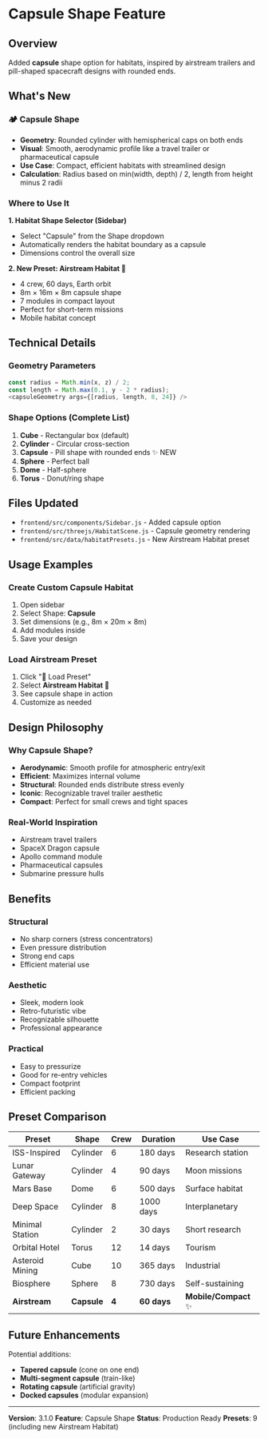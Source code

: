 # Capsule Shape Feature

## Overview
Added **capsule** shape option for habitats, inspired by airstream trailers and pill-shaped spacecraft designs with rounded ends.

## What's New

### 🏕️ Capsule Shape
- **Geometry**: Rounded cylinder with hemispherical caps on both ends
- **Visual**: Smooth, aerodynamic profile like a travel trailer or pharmaceutical capsule
- **Use Case**: Compact, efficient habitats with streamlined design
- **Calculation**: Radius based on min(width, depth) / 2, length from height minus 2 radii

### Where to Use It

**1. Habitat Shape Selector (Sidebar)**
- Select "Capsule" from the Shape dropdown
- Automatically renders the habitat boundary as a capsule
- Dimensions control the overall size

**2. New Preset: Airstream Habitat 🚐**
- 4 crew, 60 days, Earth orbit
- 8m × 16m × 8m capsule shape
- 7 modules in compact layout
- Perfect for short-term missions
- Mobile habitat concept

## Technical Details

### Geometry Parameters
```javascript
const radius = Math.min(x, z) / 2;
const length = Math.max(0.1, y - 2 * radius);
<capsuleGeometry args={[radius, length, 8, 24]} />
```

### Shape Options (Complete List)
1. **Cube** - Rectangular box (default)
2. **Cylinder** - Circular cross-section
3. **Capsule** - Pill shape with rounded ends ✨ NEW
4. **Sphere** - Perfect ball
5. **Dome** - Half-sphere
6. **Torus** - Donut/ring shape

## Files Updated
- `frontend/src/components/Sidebar.js` - Added capsule option
- `frontend/src/threejs/HabitatScene.js` - Capsule geometry rendering
- `frontend/src/data/habitatPresets.js` - New Airstream Habitat preset

## Usage Examples

### Create Custom Capsule Habitat
1. Open sidebar
2. Select Shape: **Capsule**
3. Set dimensions (e.g., 8m × 20m × 8m)
4. Add modules inside
5. Save your design

### Load Airstream Preset
1. Click "🚀 Load Preset"
2. Select **Airstream Habitat 🚐**
3. See capsule shape in action
4. Customize as needed

## Design Philosophy

### Why Capsule Shape?
- **Aerodynamic**: Smooth profile for atmospheric entry/exit
- **Efficient**: Maximizes internal volume
- **Structural**: Rounded ends distribute stress evenly
- **Iconic**: Recognizable travel trailer aesthetic
- **Compact**: Perfect for small crews and tight spaces

### Real-World Inspiration
- Airstream travel trailers
- SpaceX Dragon capsule
- Apollo command module
- Pharmaceutical capsules
- Submarine pressure hulls

## Benefits

### Structural
- No sharp corners (stress concentrators)
- Even pressure distribution
- Strong end caps
- Efficient material use

### Aesthetic
- Sleek, modern look
- Retro-futuristic vibe
- Recognizable silhouette
- Professional appearance

### Practical
- Easy to pressurize
- Good for re-entry vehicles
- Compact footprint
- Efficient packing

## Preset Comparison

| Preset | Shape | Crew | Duration | Use Case |
|--------|-------|------|----------|----------|
| ISS-Inspired | Cylinder | 6 | 180 days | Research station |
| Lunar Gateway | Cylinder | 4 | 90 days | Moon missions |
| Mars Base | Dome | 6 | 500 days | Surface habitat |
| Deep Space | Cylinder | 8 | 1000 days | Interplanetary |
| Minimal Station | Cylinder | 2 | 30 days | Short research |
| Orbital Hotel | Torus | 12 | 14 days | Tourism |
| Asteroid Mining | Cube | 10 | 365 days | Industrial |
| Biosphere | Sphere | 8 | 730 days | Self-sustaining |
| **Airstream** | **Capsule** | **4** | **60 days** | **Mobile/Compact** ✨ |

## Future Enhancements

Potential additions:
- **Tapered capsule** (cone on one end)
- **Multi-segment capsule** (train-like)
- **Rotating capsule** (artificial gravity)
- **Docked capsules** (modular expansion)

---

**Version**: 3.1.0
**Feature**: Capsule Shape
**Status**: Production Ready
**Presets**: 9 (including new Airstream Habitat)
